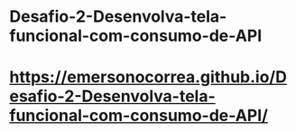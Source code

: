 # Desafio-2-Desenvolva-tela-funcional-com-consumo-de-API

# https://emersonocorrea.github.io/Desafio-2-Desenvolva-tela-funcional-com-consumo-de-API/